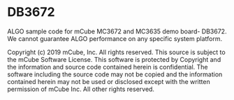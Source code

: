 # DB3672
ALGO sample code for mCube MC3672 and MC3635 demo board- DB3672. We cannot guarantee ALGO performance on any specific system platform.

Copyright (c) 2019 mCube, Inc.  All rights reserved.
This source is subject to the mCube Software License. This software is protected by Copyright and the information and source code contained herein is confidential. The software including the source code may not be copied and the information contained herein may not be used or disclosed except with the written permission of mCube Inc.
All other rights reserved.
